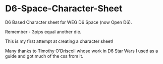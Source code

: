 D6-Space-Character-Sheet
===========================

D6 Based Character sheet for WEG D6 Space (now Open D6).

Remember -  3pips equal another die.

This is my first attempt at creating a character sheet!

Many thanks to Timothy O'Driscoll whose work in D6 Star Wars I used as a guide and got much of the css from it.

